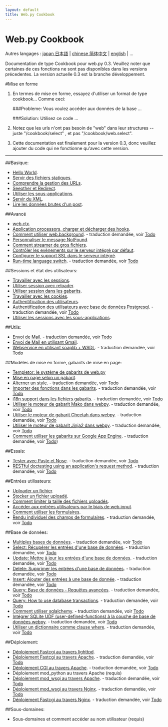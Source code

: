 ```yaml
---
layout: default
title: Web.py Cookbook
---
```


# Web.py Cookbook

Autres langages : [japan 日本語](/ja) | [chinese 简体中文](/zh-cn) | [english](/../cookbook) | ...

Documentation de type Cookbook pour web.py 0.3. Veuillez noter que certaines de ces fonctions ne sont pas disponibles dans les versions précedentes. 
La version actuelle 0.3 est la branche développement.

#Mise en forme

1. En termes de mise en forme, essayez d'utiliser un format de type cookbook... Comme ceci:
    
    ###Probleme: Vous voulez accéder aux données de la base ...
     
    ###Solution: Utilisez ce code ...

1. Notez que les urls n'ont pas besoin de "web" dans leur structures -- juste "/cookbook/select" , et pas "/cookbook/web.select".  

1. Cette documentation est finalement pour la version 0.3, donc veuillez ajouter du code qui ne fonctionne qu'avec cette version.

-------------------------------------------------

##Basique:
* [Hello World](/helloworld/fr). 
* [Servir des fichiers statiques](/staticfiles/fr).  
* [Comprendre la gestion des URLs](/url_handling/fr).  
* [Seeother et Redirect](/redirect+seeother/fr).  
* [Utiliser les sous-applications](/subapp/fr).  
* [Servir du XML](/xmlfiles/fr).   
* [Lire les données brutes d'un post](/postbasic/fr). 


##Avancé
* [web.ctx](/ctx/fr). 
* [Application processors, charger et décharger des hooks](/application_processors/fr). 
* [Comment utiliser web.background](/background). - traduction demandée, voir [Todo](/docs/0.3.fr/todo)
* [Personnaliser le message NotFound](/custom_notfound/fr). 
* [Comment streamer de gros fichiers](/streaming_large_files/fr). 
* [Contrôler les evènements sur le serveur intégré par défaut](/logging/fr). 
* [Configurer le support SSL dans le serveur intégré](/ssl/fr).
* [Run-time language switch](/runtime-language-switch). - traduction demandée, voir [Todo](/docs/0.3.fr/todo)

##Sessions et état des utilisateurs:
* [Travailler avec les sessions](/sessions/fr). 
* [Utiliser session avec reloader](/session_with_reloader/fr). 
* [Utiliser session dans les gabarits](/session_in_template/fr). 
* [Travailler avec les cookies](/cookies/fr). 
* [Authentification des utilisateurs](/userauth/fr). 
* [Authentification des utilisateurs avec base de données Postgresql](/userauthpgsql). - traduction demandée, voir [Todo](/docs/0.3.fr/todo)
* [Utiliser les sessions avec les sous-applications](/sessions_with_subapp/fr). 


##Utils:
* [Envoi de Mail](/sendmail). - traduction demandée, voir [Todo](/docs/0.3.fr/todo)
* [Envoi de Mail en utilisant Gmail](/sendmail_using_gmail/fr). 
* [Webservice en utilisant soaplib + WSDL](/webservice). - traduction demandée, voir [Todo](/docs/0.3.fr/todo)

##Modèles de mise en forme, gabarits de mise en page:
* [Templetor: le système de gabarits de web.py](/docs/0.3/templetor.fr )
* [Mise en page selon un gabarit](/layout_template/fr). 
* [Alterner un style](/alternating_style). - traduction demandée, voir [Todo](/docs/0.3.fr/todo)
* [Importer des fonctions dans les gabarits](/template_import). - traduction demandée, voir [Todo](/docs/0.3.fr/todo)
* [i18n support dans les fichiers gabarits](/i18n_support_in_template_file ). - traduction demandée, voir [Todo](/docs/0.3.fr/todo)
* [Utiliser le moteur de gabarit Mako dans webpy](/template_mako). - traduction demandée, voir [Todo](/docs/0.3.fr/todo)
* [Utiliser le moteur de gabarit Cheetah dans webpy](/template_cheetah). - traduction demandée, voir [Todo](/docs/0.3.fr/todo)
* [Utiliser le moteur de gabarit  Jinja2 dans webpy](/template_jinja). - traduction demandée, voir [Todo](/docs/0.3.fr/todo)
* [Comment utiliser les gabarits sur Google App Engine](/templates_on_gae). - traduction demandée, voir [Todo](/docs/0.3.fr/todo))

##Essais:
* [Tester avec Paste et Nose](/testing_with_paste_and_nose). - traduction demandée, voir [Todo](/docs/0.3.fr/todo)
* [RESTful doctesting using an application's request method](/restful_doctesting_using_request). - traduction demandée, voir [Todo](/docs/0.3.fr/todo)

##Entrées utilisateurs:
* [Uploader un fichier](/fileupload/fr). 
* [Stocker un fichier uploadé](/storeupload/fr). 
* [Comment limiter la taille des fichiers uploadés](/limiting_upload_size/fr). 
* [Accéder aux entrées utilisateurs par le biais de web.input](/input/fr). 
* [Comment utiliser les formulaires](/forms/fr). 
* [Rendu individuel des champs de formulaires](/form_fields). - traduction demandée, voir [Todo](/docs/0.3.fr/todo)

##Base de données:
* [Multiples bases de données](/multidbs). - traduction demandée, voir [Todo](/docs/0.3.fr/todo)
* [Select: Récupérer les entrées d'une base de données](/select). - traduction demandée, voir [Todo](/docs/0.3.fr/todo)
* [Update: Mettre à jour les entrées d'une base de données](/update). - traduction demandée, voir [Todo](/docs/0.3.fr/todo)
* [Delete: Supprimer les entrées d'une base de données](/delete). - traduction demandée, voir [Todo](/docs/0.3.fr/todo)
* [Insert: Ajouter des entrées à une base de donnée](/insert).  - traduction demandée, voir [Todo](/docs/0.3.fr/todo)
* [Query: Base de données - Requêtes avancées](/query). - traduction demandée, voir [Todo](/docs/0.3.fr/todo)
* [Query: How to use database transactions](/transactions). - traduction demandée, voir [Todo](/docs/0.3.fr/todo)
* [Comment utiliser sqlalchemy](/sqlalchemy). - traduction demandée, voir [Todo](/docs/0.3.fr/todo)
* [Intégrer SQLite UDF (user-defined-functions) à la couche de base de données webpy](/sqlite-udf). - traduction demandée, voir [Todo](/docs/0.3.fr/todo)
* [Utiliser un dictionnaire comme clause where](/where_dict). - traduction demandée, voir [Todo](/docs/0.3.fr/todo)


##Déploiement:
* [Déploiement Fastcgi au travers lighttpd](/fastcgi-lighttpd/fr). 
* [Déploiement Fastcgi au travers Apache](/fastcgi-apache).  - traduction demandée, voir [Todo](/docs/0.3.fr/todo)
* [Déploiement CGI au travers Apache](/cgi-apache). - traduction demandée, voir [Todo](/docs/0.3.fr/todo)
* Déploiement mod_python au travers Apache (requis)
* [Déploiement mod_wsgi au travers Apache](/mod_wsgi-apache ). - traduction demandée, voir [Todo](/docs/0.3.fr/todo)
* [Déploiement mod_wsgi au travers Nginx](/mod_wsgi-nginx ). - traduction demandée, voir [Todo](/docs/0.3.fr/todo)
* [Déploiement Fastcgi au travers Nginx](/fastcgi-nginx). - traduction demandée, voir [Todo](/docs/0.3.fr/todo)

##Sous-domaines:
* Sous-domaines et comment accéder au nom utilisateur (requis)